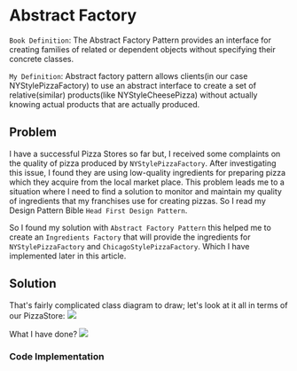 # Abstract Factory
`Book Definition`: The Abstract Factory Pattern provides an interface for creating families of related or dependent objects without specifying their concrete classes.

`My Definition`: Abstract factory pattern allows clients(in our case NYStylePizzaFactory) to use an abstract interface to create a set of relative(similar) products(like NYStyleCheesePizza) without actually knowing actual products that are actually produced.

## Problem
I have a successful Pizza Stores so far but, I received some complaints on the quality of pizza produced by `NYStylePizzaFactory`. After investigating this issue, I found they are using low-quality ingredients for preparing pizza which they acquire from the local market place. This problem leads me to a situation where I need to find a solution to monitor and maintain my quality of ingredients that my franchises use for creating pizzas. So I read my Design Pattern Bible `Head First Design Pattern`.

So I found my solution with `Abstract Factory Pattern` this helped me to create an `Ingredients Factory` that will provide the ingredients for `NYStylePizzaFactory` and `ChicagoStylePizzaFactory`. Which I have implemented later in this article.

## Solution
That's fairly complicated class diagram to draw; let's look at it all in terms of our PizzaStore:
<img src="../Images/PizzaStore_Abstract_Factory_UML.PNG">

What I have done?
<img src="../Images/PizzaStore_Steps_UML.PNG">

### Code Implementation

